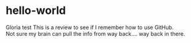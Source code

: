 # hello-world
Gloria test
This is a review to see if I remember how to use GitHub.  
Not sure my brain can pull the info from way back.... way back in there.
